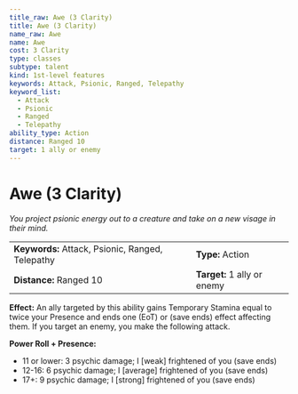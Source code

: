 ```yaml
---
title_raw: Awe (3 Clarity)
title: Awe (3 Clarity)
name_raw: Awe
name: Awe
cost: 3 Clarity
type: classes
subtype: talent
kind: 1st-level features
keywords: Attack, Psionic, Ranged, Telepathy
keyword_list:
  - Attack
  - Psionic
  - Ranged
  - Telepathy
ability_type: Action
distance: Ranged 10
target: 1 ally or enemy
---
```


# Awe (3 Clarity)

*You project psionic energy out to a creature and take on a new visage in their mind.*

|                                                  |                             |
| :----------------------------------------------- | :-------------------------- |
| **Keywords:** Attack, Psionic, Ranged, Telepathy | **Type:** Action            |
| **Distance:** Ranged 10                          | **Target:** 1 ally or enemy |

**Effect:** An ally targeted by this ability gains Temporary Stamina equal to twice your Presence and ends one (EoT) or (save ends) effect affecting them. If you target an enemy, you make the following attack.

**Power Roll + Presence:**

- 11 or lower: 3 psychic damage; I \[weak\] frightened of you (save ends)
- 12-16: 6 psychic damage; I \[average\] frightened of you (save ends)
- 17+: 9 psychic damage; I \[strong\] frightened of you (save ends)
